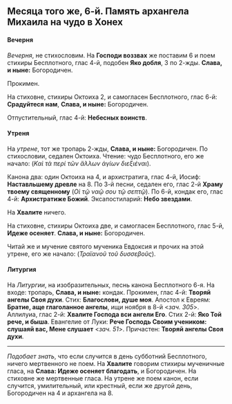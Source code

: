 
## Месяца того же, 6-й. Память архангела Михаила на чудо в Хонех

#### Вечерня

*Вечерня*, не стихословим. На **Господи воззвах** же поставим 6 и поем стихиры Бесплотного,
глас 4-й, подобен **Яко добля**, 3 по 2-жды. **Слава, и ныне:** Богородичен.

Прокимен. 

На стиховне, стихиры Октоиха 2, и самогласен Бесплотного, глас 6-й: **Срадуйтеся нам**, 
**Слава, и ныне:** Богородичен.

Отпустительный, глас 4-й: **Небесных воинств**.

#### Утреня

На *утрене*, тот же тропарь 2-жды, **Слава, и ныне:** Богородичен. 
По стихословии, седален Октоиха. Чтение: чудо Бесплотного, его же начало: 
(*Καὶ τὰ περί τῶν ἄλλων ἁγίων διεξιέναι*).

Канона два: один Октоиха на 4, и архистратига, глас 4-й, Иосиф: **Наставльшему древле** на 8. 
По 3-й песни, седален его, глас 2-й **Храму твоему священному** (*Οἱ τῷ ναῷ σου τῷ σεπτῷ*). 
По 6-й, кондак его, глас 4-й: **Архистратиже Божий**.  Эксапостиларий: **Небо звездами**.

На **Хвалите** ничего.

На стиховне, стихиры Октоиха две, и самогласен Бесплотного, глас 5-й, **Идеже осеняет**. 
**Слава, и ныне:** Богородичен.

Читай же и мучение святого мученика Евдоксия и прочих на этой утрене, его же начало: 
(*Τραϊανοῦ τοῦ δυσσεβοῦς*).

#### Литургия

На *Литургии*, на изобразительных, песнь канона Бесплотного 6-я.
На входе: тропарь, **Слава, и ныне:** кондак.
Прокимен, глас 4-й: **Творяй ангелы Своя духи**. Стих: **Благослови, душе моя**. 
Апостол к Евреям: **Братие, аще глаголанное ангелы**, ищи ноября в 8-й  <*зач. 305*>. 
Аллилуиа, глас 2-й: **Хвалите Господа вси ангели Его**. Стих 2-й: **Яко Той рече, и быша**. 
Евангелие от Луки: **Рече Господь Своим учеником: слушаяй вас, Мене слушает** <*зач. 51*>. 
Причастен: **Творяй ангелы Своя духи**.

---

*Подобает знать*, что если случится в день субботний Бесплотного, ничего мертвенного 
не поем. На **Хвалите** говорим стихиры мученичные гласа, на **Слава: Идеже осеняет 
благодать**, и Богородичен. На стиховне же мертвенные гласа. На утрене же поем канон, 
если случится, умилительный, или крестный, если же другой день, Богородичен на 4 и 
архангела на 8. 